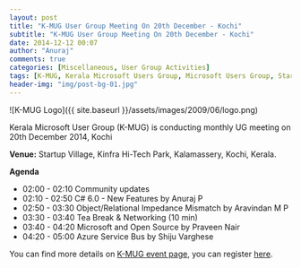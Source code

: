 ```yaml
---
layout: post
title: "K-MUG User Group Meeting On 20th December - Kochi"
subtitle: "K-MUG User Group Meeting On 20th December - Kochi"
date: 2014-12-12 00:07
author: "Anuraj"
comments: true
categories: [Miscellaneous, User Group Activities]
tags: [K-MUG, Kerala Microsoft Users Group, Microsoft Users Group, Startup Village, User Group Meeting]
header-img: "img/post-bg-01.jpg"
---
```

![K-MUG Logo]({{ site.baseurl }}/assets/images/2009/06/logo.png)

Kerala Microsoft User Group (K-MUG) is conducting monthly UG meeting on 20th December 2014, Kochi

**Venue:**
Startup Village, Kinfra Hi-Tech Park, Kalamassery, Kochi, Kerala.

**Agenda**


*   02:00 - 02:10 Community updates
*   02:10 - 02:50 C# 6.0 - New Features by Anuraj P
*   02:50 - 03:30 Object/Relational Impedance Mismatch by Aravindan M P
*   03:30 - 03:40 Tea Break & Networking (10 min)
*   03:40 - 04:20 Microsoft and Open Source by Praveen Nair
*   04:20 - 05:00 Azure Service Bus by Shiju Varghese

You can find more details on [K-MUG event page](http://k-mug.org/content/UGMeet201214.aspx), you can register [here](http://www.eventbrite.com/e/user-group-meeting-20th-december-2014-saturday-kochi-tickets-14841933623?ref=ebtnebregn).
